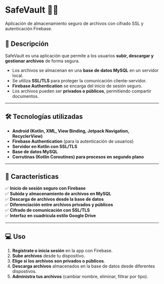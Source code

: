 # **SafeVault** 📂🔐  
Aplicación de almacenamiento seguro de archivos con cifrado SSL y autenticación Firebase.  

## **📌 Descripción**  
SafeVault es una aplicación que permite a los usuarios **subir, descargar y gestionar archivos** de forma segura.  
- Los archivos se almacenan en una **base de datos MySQL** en un servidor local.  
- Se utiliza **SSL/TLS** para proteger la comunicación cliente-servidor.  
- **Firebase Authentication** se encarga del inicio de sesión seguro.  
- Los archivos pueden ser **privados o públicos**, permitiendo compartir documentos.  

---

## **🛠️ Tecnologías utilizadas**  
- **Android (Kotlin, XML, View Binding, Jetpack Navigation, RecyclerView)**  
- **Firebase Authentication** (para la autenticación de usuarios)  
- **Servidor en Kotlin con SSL/TLS**  
- **Base de datos MySQL**  
- **Corrutinas (Kotlin Coroutines) para procesos en segundo plano**  

---

## **🚀 Características**  
✅ **Inicio de sesión seguro con Firebase**  
✅ **Subida y almacenamiento de archivos en MySQL**  
✅ **Descarga de archivos desde la base de datos**  
✅ **Diferenciación entre archivos privados y públicos**  
✅ **Cifrado de comunicación con SSL/TLS**  
✅ **Interfaz en cuadrícula estilo Google Drive**  

---

## **💻 Uso**  
1. **Regístrate o inicia sesión** en la app con Firebase.  
2. **Sube archivos** desde tu dispositivo.  
3. **Elige si los archivos son privados o públicos**.  
4. **Descarga archivos** almacenados en la base de datos desde diferentes dispostivos.  
5. **Administra tus archivos** (cambiar nombre, eliminar, filtrar por tipo).  
